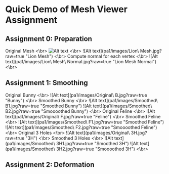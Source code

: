 # Quick Demo of Mesh Viewer Assignment

## Assignment 0: Preparation
Original Mesh <\br>
![Alt text](pa1/images/Lion.jpg?raw=true "Lion") <\br>
![Alt text](pa1/images/Lion\ Mesh.jpg?raw=true "Lion Mesh") <\br>
Compute normal for each vertex <\br>
![Alt text](pa1/images/Lion\ Mesh\ Normal.jpg?raw=true "Lion Mesh Normal") <\br>


## Assignment 1: Smoothing
Original Bunny <\br>
![Alt text](pa1/images/Original\ B.jpg?raw=true "Bunny") <\br>
Smoothed Bunny <\br>
![Alt text](pa1/images/Smoothed\ B1.jpg?raw=true "Smoothed Bunny")
![Alt text](pa1/images/Smoothed\ B2.jpg?raw=true "Smoooothed Bunny") <\br>
Original Feline <\br>
![Alt text](pa1/images/Original\ F.jpg?raw=true "Feline") <\br>
Smoothed Feline <\br>
![Alt text](pa1/images/Smoothed\ F1.jpg?raw=true "Smoothed Feline")
![Alt text](pa1/images/Smoothed\ F2.jpg?raw=true "Smoooothed Feline") <\br>
Original 3 Holes <\br>
![Alt text](pa1/images/Original\ 3H.jpg?raw=true "3H") <\br>
Smoothed 3 Holes <\br>
![Alt text](pa1/images/Smoothed\ 3H1.jpg?raw=true "Smoothed 3H")
![Alt text](pa1/images/Smoothed\ 3H2.jpg?raw=true "Smoooothed 3H") <\br>


## Assignment 2: Deformation
